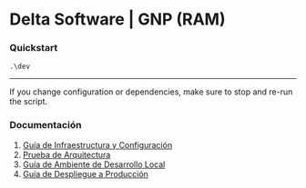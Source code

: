 # Delta Software | GNP (RAM)

### Quickstart

`.\dev`

---

If you change configuration or dependencies, make sure to stop
and re-run the script.

### Documentación

1. [Guía de Infraestructura y Configuración](https://www.notion.so/Documentaci-n-Infraestructura-y-Configuraci-n-RAM-8a0fb11476ea4f8b93bdcff7568360a2)
2. [Prueba de Arquitectura](https://www.notion.so/Prueba-de-Arquitectura-RAM-b0d76b389a394a1f907cbb5c7822830c)
3. [Guía de Ambiente de Desarrollo Local](https://www.notion.so/Gu-a-de-Ambiente-de-Desarrollo-Local-RAM-9c9280621b924fffb7a1d42cbc11cd8e)
4. [Guía de Despliegue a Producción](https://www.notion.so/Gu-a-de-Despliegue-a-Producci-n-RAM-2f20b2e0c79f4a3e84a4fa52720d4ee8)
